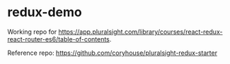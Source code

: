 # redux-demo

Working repo for https://app.pluralsight.com/library/courses/react-redux-react-router-es6/table-of-contents.

Reference repo: https://github.com/coryhouse/pluralsight-redux-starter